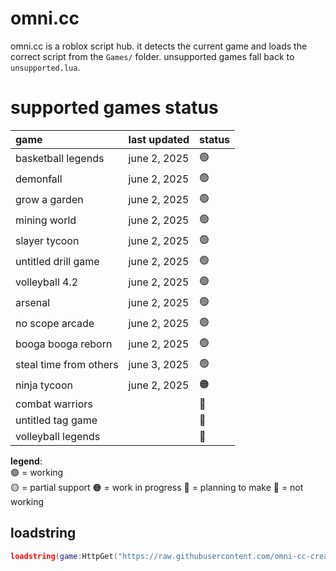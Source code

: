 # omni.cc
omni.cc is a roblox script hub. it detects the current game and loads the correct script from the `Games/` folder. unsupported games fall back to `unsupported.lua`.


# **supported games status**
| game                   | last updated | status |
|:-----------------------|:-------------|:-------|
| basketball legends     | june 2, 2025 | 🟢     |
| demonfall              | june 2, 2025 | 🟢     |
| grow a garden          | june 2, 2025 | 🟢     |
| mining world           | june 2, 2025 | 🟢     |
| slayer tycoon          | june 2, 2025 | 🟢     |
| untitled drill game    | june 2, 2025 | 🟢     |
| volleyball 4.2         | june 2, 2025 | 🟢     |
| arsenal                | june 2, 2025 | 🟢     |
| no scope arcade        | june 2, 2025 | 🟢     |
| booga booga reborn     | june 2, 2025 | 🟢     |
| steal time from others | june 3, 2025 | 🟢     |
| ninja tycoon           | june 2, 2025 | 🟠     |
| combat warriors        |              | 🔵     |
| untitled tag game      |              | 🔵     |
| volleyball legends     |              | 🔵     |





**legend**:  
🟢 = working  
🟡 = partial support
🟠 = work in progress
🔵 = planning to make
🔴 = not working



## loadstring
```lua
loadstring(game:HttpGet("https://raw.githubusercontent.com/omni-cc-create/omni.cc/main/loader.lua"))()
```

